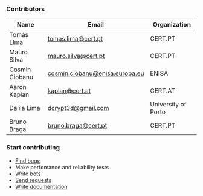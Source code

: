 ### Contributors

|Name|Email|Organization|
|--------|---|-----------|
|Tomás Lima|tomas.lima@cert.pt|CERT.PT|
|Mauro Silva|mauro.silva@cert.pt|CERT.PT|
|Cosmin Ciobanu|cosmin.ciobanu@enisa.europa.eu|ENISA|
|Aaron Kaplan|kaplan@cert.at|CERT.AT|
|Dalila Lima|dcrypt3d@gmail.com|University of Porto|
|Bruno Braga|bruno.braga@cert.pt|CERT.PT|

### Start contributing

* [Find bugs](https://github.com/certtools/intelmq/issues)
* Make perfomance and reliability tests 
* Write bots
* [Send requests](https://github.com/certtools/intelmq/issues)
* [Write documentation](https://github.com/certtools/intelmq/tree/master/docs)
